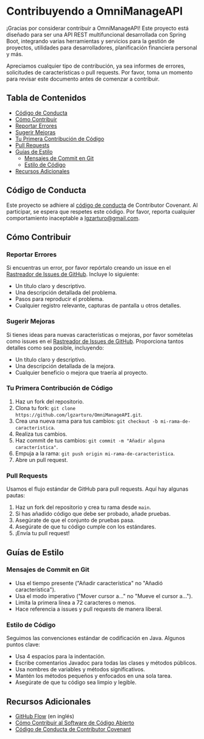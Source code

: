 # Contribuyendo a OmniManageAPI

¡Gracias por considerar contribuir a OmniManageAPI! Este proyecto está diseñado para ser una API REST multifuncional desarrollada con Spring Boot, integrando varias herramientas y servicios para la gestión de proyectos, utilidades para desarrolladores, planificación financiera personal y más.

Apreciamos cualquier tipo de contribución, ya sea informes de errores, solicitudes de características o pull requests. Por favor, toma un momento para revisar este documento antes de comenzar a contribuir.

## Tabla de Contenidos

- [Código de Conducta](#código-de-conducta)
- [Cómo Contribuir](#cómo-contribuir)
- [Reportar Errores](#reportar-errores)
- [Sugerir Mejoras](#sugerir-mejoras)
- [Tu Primera Contribución de Código](#tu-primera-contribución-de-código)
- [Pull Requests](#pull-requests)
- [Guías de Estilo](#guías-de-estilo)
    - [Mensajes de Commit en Git](#mensajes-de-commit-en-git)
    - [Estilo de Código](#estilo-de-código)
- [Recursos Adicionales](#recursos-adicionales)

## Código de Conducta

Este proyecto se adhiere al [código de conducta](CODE_OF_CONDUCT.md) de Contributor Covenant. Al participar, se espera que respetes este código. Por favor, reporta cualquier comportamiento inaceptable a [lgzarturo@gmail.com](mailto:lgzarturo@gmail.com).

## Cómo Contribuir

### Reportar Errores

Si encuentras un error, por favor repórtalo creando un issue en el [Rastreador de Issues de GitHub](https://github.com/lgzarturo/OmniManageAPI/issues). Incluye lo siguiente:

- Un título claro y descriptivo.
- Una descripción detallada del problema.
- Pasos para reproducir el problema.
- Cualquier registro relevante, capturas de pantalla u otros detalles.

### Sugerir Mejoras

Si tienes ideas para nuevas características o mejoras, por favor somételas como issues en el [Rastreador de Issues de GitHub](https://github.com/lgzarturo/OmniManageAPI/issues). Proporciona tantos detalles como sea posible, incluyendo:

- Un título claro y descriptivo.
- Una descripción detallada de la mejora.
- Cualquier beneficio o mejora que traería al proyecto.

### Tu Primera Contribución de Código

1. Haz un fork del repositorio.
2. Clona tu fork: `git clone https://github.com/lgzarturo/OmniManageAPI.git`.
3. Crea una nueva rama para tus cambios: `git checkout -b mi-rama-de-caracteristica`.
4. Realiza tus cambios.
5. Haz commit de tus cambios: `git commit -m "Añadir alguna característica"`.
6. Empuja a la rama: `git push origin mi-rama-de-caracteristica`.
7. Abre un pull request.

### Pull Requests

Usamos el flujo estándar de GitHub para pull requests. Aquí hay algunas pautas:

1. Haz un fork del repositorio y crea tu rama desde `main`.
2. Si has añadido código que debe ser probado, añade pruebas.
3. Asegúrate de que el conjunto de pruebas pasa.
4. Asegúrate de que tu código cumple con los estándares.
5. ¡Envía tu pull request!

## Guías de Estilo

### Mensajes de Commit en Git

- Usa el tiempo presente ("Añadir característica" no "Añadió característica").
- Usa el modo imperativo ("Mover cursor a..." no "Mueve el cursor a...").
- Limita la primera línea a 72 caracteres o menos.
- Hace referencia a issues y pull requests de manera liberal.

### Estilo de Código

Seguimos las convenciones estándar de codificación en Java. Algunos puntos clave:

- Usa 4 espacios para la indentación.
- Escribe comentarios Javadoc para todas las clases y métodos públicos.
- Usa nombres de variables y métodos significativos.
- Mantén los métodos pequeños y enfocados en una sola tarea.
- Asegúrate de que tu código sea limpio y legible.

## Recursos Adicionales

- [GitHub Flow](https://guides.github.com/introduction/flow/) (en inglés)
- [Cómo Contribuir al Software de Código Abierto](https://opensource.guide/es/how-to-contribute/)
- [Código de Conducta de Contributor Covenant](https://www.contributor-covenant.org/es/version/2/0/code_of_conduct/)
